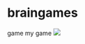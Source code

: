 # braingames
game
my game
<a href="https://codeclimate.com/github/IvanK0405/braingames/test_coverage"><img src="https://api.codeclimate.com/v1/badges/a72a04e3a685135ffe74/test_coverage" /></a>
